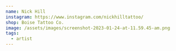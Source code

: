 ```yaml
---
name: Nick Hill
instagram: https://www.instagram.com/nickhilltattoo/
shop: Boise Tattoo Co.
image: /assets/images/screenshot-2023-01-24-at-11.59.45-am.png
tags:
  - artist
---
```


